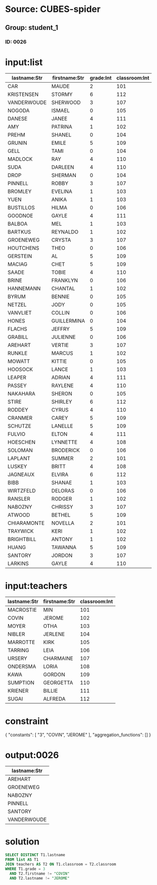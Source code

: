 # Source: CUBES-spider
## Group: student_1
### ID: 0026

# input:list

| lastname:Str | firstname:Str | grade:Int | classroom:Int |
|---|---|---|---|
| CAR |  MAUDE | 2 | 101 |
| KRISTENSEN |  STORMY | 6 | 112 |
| VANDERWOUDE |  SHERWOOD | 3 | 107 |
| NOGODA |  ISMAEL | 0 | 105 |
| DANESE |  JANEE | 4 | 111 |
| AMY |  PATRINA | 1 | 102 |
| PREHM |  SHANEL | 0 | 104 |
| GRUNIN |  EMILE | 5 | 109 |
| GELL |  TAMI | 0 | 104 |
| MADLOCK |  RAY | 4 | 110 |
| SUDA |  DARLEEN | 4 | 110 |
| DROP |  SHERMAN | 0 | 104 |
| PINNELL |  ROBBY | 3 | 107 |
| BROMLEY |  EVELINA | 1 | 103 |
| YUEN |  ANIKA | 1 | 103 |
| BUSTILLOS |  HILMA | 0 | 106 |
| GOODNOE |  GAYLE | 4 | 111 |
| BALBOA |  MEL | 1 | 103 |
| BARTKUS |  REYNALDO | 1 | 102 |
| GROENEWEG |  CRYSTA | 3 | 107 |
| HOUTCHENS |  THEO | 0 | 106 |
| GERSTEIN |  AL | 5 | 109 |
| MACIAG |  CHET | 5 | 109 |
| SAADE |  TOBIE | 4 | 110 |
| BRINE |  FRANKLYN | 0 | 106 |
| HANNEMANN |  CHANTAL | 1 | 102 |
| BYRUM |  BENNIE | 0 | 105 |
| NETZEL |  JODY | 0 | 105 |
| VANVLIET |  COLLIN | 0 | 106 |
| HONES |  GUILLERMINA | 0 | 104 |
| FLACHS |  JEFFRY | 5 | 109 |
| GRABILL |  JULIENNE | 0 | 106 |
| AREHART |  VERTIE | 3 | 107 |
| RUNKLE |  MARCUS | 1 | 102 |
| MOWATT |  KITTIE | 0 | 105 |
| HOOSOCK |  LANCE | 1 | 103 |
| LEAPER |  ADRIAN | 4 | 111 |
| PASSEY |  RAYLENE | 4 | 110 |
| NAKAHARA |  SHERON | 0 | 105 |
| STIRE |  SHIRLEY | 6 | 112 |
| RODDEY |  CYRUS | 4 | 110 |
| CRANMER |  CAREY | 5 | 109 |
| SCHUTZE |  LANELLE | 5 | 109 |
| FULVIO |  ELTON | 4 | 111 |
| HOESCHEN |  LYNNETTE | 4 | 108 |
| SOLOMAN |  BRODERICK | 0 | 106 |
| LAPLANT |  SUMMER | 2 | 101 |
| LUSKEY |  BRITT | 4 | 108 |
| JAGNEAUX |  ELVIRA | 6 | 112 |
| BIBB |  SHANAE | 1 | 103 |
| WIRTZFELD |  DELORAS | 0 | 106 |
| RANSLER |  RODGER | 1 | 102 |
| NABOZNY |  CHRISSY | 3 | 107 |
| ATWOOD |  BETHEL | 5 | 109 |
| CHIARAMONTE |  NOVELLA | 2 | 101 |
| TRAYWICK |  KERI | 1 | 102 |
| BRIGHTBILL |  ANTONY | 1 | 102 |
| HUANG |  TAWANNA | 5 | 109 |
| SANTORY |  JORDON | 3 | 107 |
| LARKINS |  GAYLE | 4 | 110 |

# input:teachers

| lastname:Str | firstname:Str | classroom:Int |
|---|---|---|
| MACROSTIE |  MIN | 101 |
| COVIN |  JEROME | 102 |
| MOYER |  OTHA | 103 |
| NIBLER |  JERLENE | 104 |
| MARROTTE |  KIRK | 105 |
| TARRING |  LEIA | 106 |
| URSERY |  CHARMAINE | 107 |
| ONDERSMA |  LORIA | 108 |
| KAWA |  GORDON | 109 |
| SUMPTION |  GEORGETTA | 110 |
| KRIENER |  BILLIE | 111 |
| SUGAI |  ALFREDA | 112 |

# constraint

{
  "constants": [
    "3",
    "COVIN",
    "JEROME"
  ],
  "aggregation_functions": []
}

# output:0026

| lastname:Str |
|---|
| AREHART |
| GROENEWEG |
| NABOZNY |
| PINNELL |
| SANTORY |
| VANDERWOUDE |

# solution

```sql
SELECT DISTINCT T1.lastname
FROM list AS T1
JOIN teachers AS T2 ON T1.classroom = T2.classroom
WHERE T1.grade = 3
  AND T2.firstname != "COVIN"
  AND T2.lastname != "JEROME"
```
